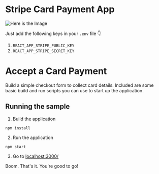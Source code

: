 # Stripe Card Payment App
![Here is the Image](https://i.imgur.com/PgPgrFv.png)

Just add the following keys in your `.env` file 👇
1. `REACT_APP_STRIPE_PUBLIC_KEY`
2. `REACT_APP_STRIPE_SECRET_KEY`

# Accept a Card Payment

Build a simple checkout form to collect card details. Included are some basic build and run scripts you can use to start up the application.

## Running the sample

1. Build the application

```npm install```

 2. Run the application

```npm start```

3. Go to [localhost:3000/](localhost:3000/)

Boom. That's it. You're good to go!
